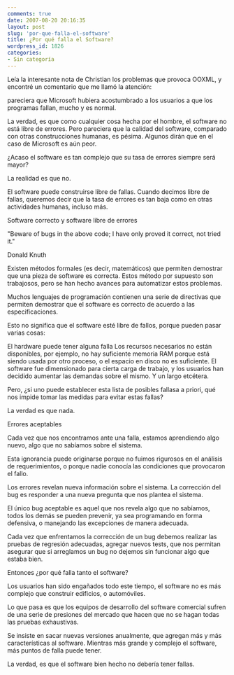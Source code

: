 ```yaml
---
comments: true
date: 2007-08-20 20:16:35
layout: post
slug: 'por-que-falla-el-software'
title: ¿Por qué falla el Software?
wordpress_id: 1826
categories:
- Sin categoría
---
```


Leía la interesante nota de Christian los problemas que provoca OOXML, y encontré un comentario que me llamó la atención:

pareciera que Microsoft hubiera acostumbrado a los usuarios a que los programas fallan, mucho y es normal.

La verdad, es que como cualquier cosa hecha por el hombre, el software no está libre de errores.
Pero pareciera que la calidad del software, comparado con otras construcciones humanas, es pésima.
Algunos dirán que en el caso de Microsoft es aún peor.

¿Acaso el software es tan complejo que su tasa de errores siempre será mayor?

La realidad es que no.

El software puede construirse libre de fallas. Cuando decimos libre de fallas, queremos decir que la tasa de errores es tan baja como en otras actividades humanas, incluso más.

Software correcto y software libre de errores

"Beware of bugs in the above code; I have only proved it correct, not tried it."

Donald Knuth

Existen métodos formales (es decir, matemáticos) que permiten demostrar que una pieza de software es correcta. Estos método por supuesto son trabajosos, pero se han hecho avances para automatizar estos problemas.

Muchos lenguajes de programación contienen una serie de directivas que permiten demostrar que el software es correcto de acuerdo a las especificaciones.

Esto no significa que el software esté libre de fallos, porque pueden pasar varias cosas:

El hardware puede tener alguna falla
Los recursos necesarios no están disponibles, por ejemplo, no hay suficiente memoria RAM porque está siendo usada por otro proceso, o el espacio en disco no es suficiente.
El software fue dimensionado para cierta carga de trabajo, y los usuarios han decidido aumentar las demandas sobre el mismo.
Y un largo etcétera.

Pero, ¿si uno puede establecer esta lista de posibles fallasa a priori, qué nos impide tomar las medidas para evitar estas fallas?

La verdad es que nada.

Errores aceptables

Cada vez que nos encontramos ante una falla, estamos aprendiendo algo nuevo, algo que no sabíamos sobre el sistema.

Esta ignorancia puede originarse porque no fuimos rigurosos en el análisis de requerimientos, o porque nadie conocía las condiciones que provocaron el fallo.

Los errores revelan nueva información sobre el sistema. La corrección del bug es responder a una nueva pregunta que nos plantea el sistema.

El único bug aceptable es aquel que nos revela algo que no sabíamos, todos los demás se pueden prevenir, ya sea programando en forma defensiva, o manejando las excepciones de manera adecuada.

Cada vez que enfrentamos la corrección de un bug debemos realizar las pruebas de regresión adecuadas, agregar nuevos tests, que nos permitan asegurar que si arreglamos un bug no dejemos sin funcionar algo que estaba bien.

Entonces ¿por qué falla tanto el software?

Los usuarios han sido engañados todo este tiempo, el software no es más complejo que construir edificios, o automóviles.

Lo que pasa es que los equipos de desarrollo del software comercial sufren de una serie de presiones del mercado que hacen que no se hagan todas las pruebas exhaustivas.

Se insiste en sacar nuevas versiones anualmente, que agregan más y más características al software.
Mientras más grande y complejo el software, más puntos de falla puede tener.

La verdad, es que el software bien hecho no debería tener fallas.
